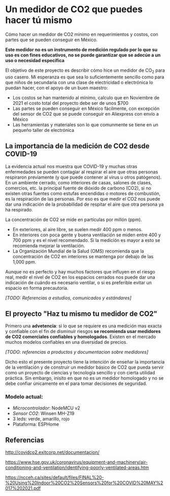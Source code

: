 # Un medidor de CO2 que puedes hacer tú mismo

Cómo hacer un medidor de CO2 mínimo en requerimientos y costos, con partes que se pueden conseguir en México.

**Este medidor no es un instrumento de medición regulado por lo que su uso es con fines educativos, no se puede garantizar que se adecúe a un uso o necesidad específica**

El objetivo de este proyecto es describir cómo hice un medidor de CO<sub>2</sub> para uso casero. Mi esperanza es que sea lo suficientemente sencillo como para que niños de secundaria con una clase de electricidad o electrónica lo puedan hacer, con el apoyo de un buen maestro:

- Los costos se han mantenido al mínimo, calculo que en Noviembre de 2021 el costo total del proyecto debe ser de unos $700
- Las partes se pueden conseguir en México fácilmente, con excepción del sensor de CO2 que se puede conseguir en Aliexpress con envío a México
- Las herramientas y materiales son lo que comunmente se tiene en un pequeño taller de electrónica

## La importancia de la medición de CO2 desde COVID-19

La evidencia actual nos muestra que COVID-19 y muchas otras enfermedades se pueden contagiar al respirar el aire que otras personas respiraron previamente (y que puede contener al virus u otros patógenos). En un ambiente cerrado, como interiores de casas, salones de clases, comercios, etc. la principal fuente de dióxido de carbono (CO2), si no existen otras fuentes como estufas encendidas o motores de combustión, es la respiración de las personas. Por eso es que medir el CO2 nos puede dar una indicación de la probabilidad de respitar el aire que otra persona ya ha respirado. 

La concentración de CO2 se mide en partículas por millón (ppm).
 
- En exteriores, al aire libre, se suelen medir 400 ppm o menos. 
- En interiores con poca gente y buena ventilación se miden entre 400 y 700 ppm y es el nivel recomendado. Si la medición es mayor a esto se recomienda mejorar la ventilación.
- La Organización Mundial de la Salud (OMS) recomienda que la concentración de CO2 en interiores se mantenga por debajo de las 1,000 ppm.

Aunque no es perfecto y hay muchos factores que influyen en el riesgo real, medir el nivel de CO2 en los espacios cerrados nos puede dar una indicación de cuándo es necesario ventilar, o si es preferible evitar un espacio en forma precautoria.

*[TODO: Referencias a estudios, comunicados y estándares]*

## El proyecto "Haz tu mismo tu medidor de CO2"

Primero una **advetencia**: si lo que se requiere es una medición mas exacta y confiable con el fin de disminuir riesgos **se recomienda usar medidores de CO2 comerciales confiables y homologados**. Existen en el mercado muchos modelos confiables en una diversidad de precios. 

*[TODO: referencias a productos y documentacion sobre medidores]*

Dicho esto el presente proyecto tiene la intención de enseñar la importancia de la ventilación y de construir un medidor básico de CO2 que pueda servir como un proyecto de ciencias y tecnología sencillo y con cierta utilidad práctica. Sin embargo, inisito en que no es un medidor homologado y no se debe confiar únicamente en el para tomar decisiones de seguridad.


### Modelo actual:



- *Microcontrolador*: NodeMCU v2
- *Sensor CO2*: Winsen MH-Z19
- 3 leds: verde, amarillo, rojo
- Plataforma: ESPHome

## Referencias

http://covidco2.exitcorp.net/documentacion/

https://www.hse.gov.uk/coronavirus/equipment-and-machinery/air-conditioning-and-ventilation/identifying-poorly-ventilated-areas.htm

https://ncceh.ca/sites/default/files/FINAL%20-%20Using%20Indoor%20CO2%20Sensors%20for%20COVID%20MAY%2017%202021.pdf


